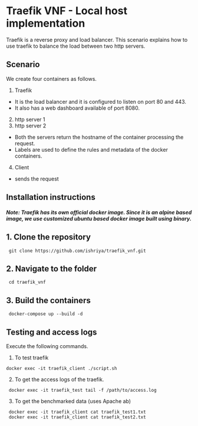 # Traefik VNF - Local host implementation

Traefik is a reverse proxy and load balancer. This scenario explains how to use traefik to balance the load between two http servers.

## Scenario

We create four containers as follows.
1. Traefik
 - It is the load balancer and it is configured to listen on port 80 and 443.
 - It also has a web dashboard available of port 8080.
2. http server 1
3. http server 2
- Both the servers return the hostname of the container processing the request.
- Labels are used to define the rules and metadata of the docker containers.
4. Client
- sends the request

## Installation instructions

##### Note: Traefik has its own official docker image. Since it is an alpine based image, we use customized ubuntu based docker image built using binary.

## 1. Clone the repository

` git clone https://github.com/ishriya/traefik_vnf.git`

## 2. Navigate to the folder

` cd traefik_vnf`

## 3. Build the containers 

` docker-compose up --build -d`

## Testing and access logs

Execute the following commands.

1. To test traefik

`docker exec -it traefik_client ./script.sh`

2. To get the access logs of the traefik.

` docker exec -it traefik_test tail -f /path/to/access.log`

3. To get the benchmarked data (uses Apache ab)

` docker exec -it traefik_client cat traefik_test1.txt`   
` docker exec -it traefik_client cat traefik_test2.txt`   
